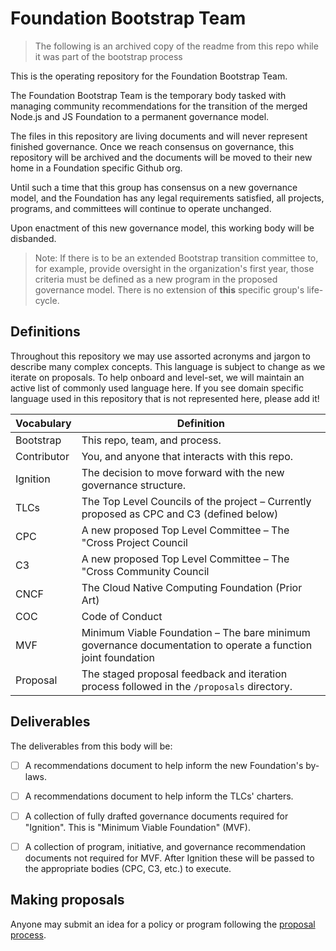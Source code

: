 # Foundation Bootstrap Team

> The following is an archived copy of the readme from this repo while it was part of the bootstrap process

This is the operating repository for the Foundation Bootstrap Team.

The Foundation Bootstrap Team is the temporary body tasked with managing community recommendations for the transition of the merged Node.js and JS Foundation to a permanent governance model.

The files in this repository are living documents and will never represent finished governance. Once we reach consensus on governance, this repository will be archived and the documents will be moved to their new home in a Foundation specific Github org.

Until such a time that this group has consensus on a new governance model, and the Foundation has any legal requirements satisfied, all projects, programs, and committees will continue to operate unchanged.

Upon enactment of this new governance model, this working body will be disbanded.

> Note: If there is to be an extended Bootstrap transition committee to, for example, provide oversight in the organization's first year, those criteria must be defined as a new program in the proposed governance model. There is no extension of **this** specific group's life-cycle.


## Definitions
Throughout this repository we may use assorted acronyms and jargon to describe many complex concepts. This language is subject to change as we iterate on proposals. To help onboard and level-set, we will maintain an active list of commonly used language here. If you see domain specific language used in this repository that is not represented here, please add it!

| Vocabulary | Definition |
|---|---|
| Bootstrap | This repo, team, and process. |
| Contributor | You, and anyone that interacts with this repo. |
| Ignition | The decision to move forward with the new governance structure. |
| TLCs | The Top Level Councils of the project – Currently proposed as CPC and C3 (defined below) |
| CPC | A new proposed Top Level Committee – The "Cross Project Council |
| C3 | A new proposed Top Level Committee – The "Cross Community Council |
| CNCF | The Cloud Native Computing Foundation (Prior Art) |
| COC | Code of Conduct |
| MVF | Minimum Viable Foundation – The bare minimum governance documentation to operate a function joint foundation |
| Proposal | The staged proposal feedback and iteration process followed in the `/proposals` directory. |

## Deliverables
The deliverables from this body will be:

  - [ ] A recommendations document to help inform the new Foundation's by-laws.
  - [ ] A recommendations document to help inform the TLCs' charters.
  - [ ] A collection of fully drafted governance documents required for "Ignition". This is "Minimum Viable Foundation" (MVF).
  - [ ] A collection of program, initiative, and governance recommendation documents not required for MVF. After Ignition these will be passed to the appropriate bodies (CPC, C3, etc.) to execute.


## Making proposals

Anyone may submit an idea for a policy or program following the [proposal process](../PROPOSAL_PROCESS.md).
